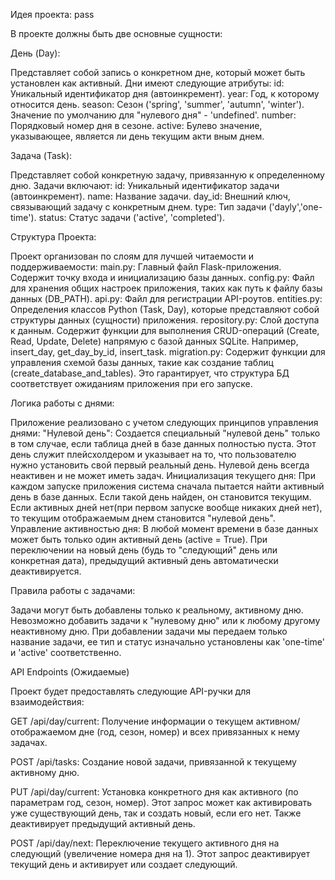 Идея проекта:
 pass

В проекте должны быть две основные сущности:

День (Day): 

Представляет собой запись о конкретном дне, который может быть установлен как активный. Дни имеют следующие атрибуты:
id: Уникальный идентификатор дня (автоинкремент).
year: Год, к которому относится день.
season: Сезон ('spring', 'summer', 'autumn', 'winter'). Значение по умолчанию для "нулевого дня" - 'undefined'.
number: Порядковый номер дня в сезоне.
active: Булево значение, указывающее, является ли день текущим акти вным днем.

Задача (Task):

Представляет собой конкретную задачу, привязанную к определенному дню. Задачи включают:
id: Уникальный идентификатор задачи (автоинкремент).
name: Название задачи.
day_id: Внешний ключ, связывающий задачу с конкретным днем.
type: Тип задачи ('dayly','one-time').
status: Статус задачи ('active', 'completed').

Структура Проекта:

Проект организован по слоям для лучшей читаемости и поддерживаемости:
main.py: Главный файл Flask-приложения. Содержит точку входа и инициализацию базы данных.
config.py: Файл для хранения общих настроек приложения, таких как путь к файлу базы данных (DB_PATH).
api.py: Файл для регистрации API-роутов.
entities.py: Определения классов Python (Task, Day), которые представляют собой структуры данных (сущности) приложения.
repository.py: Слой доступа к данным. Содержит функции для выполнения CRUD-операций (Create, Read, Update, Delete) напрямую с базой данных SQLite. Например, insert_day, get_day_by_id, insert_task.
migration.py: Содержит функции для управления схемой базы данных, такие как создание таблиц (create_database_and_tables). Это гарантирует, что структура БД соответствует ожиданиям приложения при его запуске.

Логика работы с днями:

Приложение реализовано с учетом следующих принципов управления днями:
"Нулевой день": Создается специальный "нулевой день" только в том случае, если таблица дней в базе данных полностью пуста. Этот день служит плейсхолдером и указывает на то, что пользователю нужно установить свой первый реальный день. Нулевой день всегда неактивен и не может иметь задач.
Инициализация текущего дня: При каждом запуске приложения система сначала пытается найти активный день в базе данных. Если такой день найден, он становится текущим. Если активных дней нет(при первом запуске вообще никаких дней нет), то текущим отображаемым днем становится "нулевой день".
Управление активностью дня: В любой момент времени в базе данных может быть только один активный день (active = True). При переключении на новый день (будь то "следующий" день или конкретная дата), предыдущий активный день автоматически деактивируется.

Правила работы с задачами:

Задачи могут быть добавлены только к реальному, активному дню. Невозможно добавить задачи к "нулевому дню" или к любому другому неактивному дню.
При добавлении задачи мы передаем только название задачи, ее тип и статус изначально установлены как 'one-time' и 'active' соответственно.

API Endpoints (Ожидаемые)

Проект будет предоставлять следующие API-ручки для взаимодействия:

GET /api/day/current: Получение информации о текущем активном/отображаемом дне (год, сезон, номер) и всех привязанных к нему задачах.

POST /api/tasks: Создание новой задачи, привязанной к текущему активному дню.

PUT /api/day/current: Установка конкретного дня как активного (по параметрам год, сезон, номер). Этот запрос может как активировать уже существующий день, так и создать новый, если его нет. Также деактивирует предыдущий активный день.

POST /api/day/next: Переключение текущего активного дня на следующий (увеличение номера дня на 1). Этот запрос деактивирует текущий день и активирует или создает следующий.

